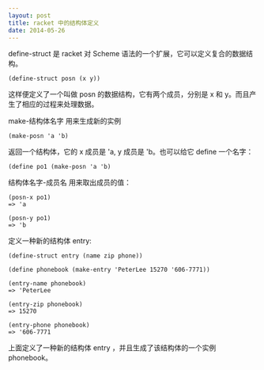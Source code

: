 ```yaml
---
layout: post
title: racket 中的结构体定义
date: 2014-05-26
---
```


define-struct 是 racket 对 Scheme 语法的一个扩展，它可以定义复合的数据结构。

    (define-struct posn (x y))

这样便定义了一个叫做 posn 的数据结构，它有两个成员，分别是 x 和 y。而且产生了相应的过程来处理数据。

make-结构体名字 用来生成新的实例

    (make-posn 'a 'b)

返回一个结构体，它的 x 成员是 'a, y 成员是 'b。也可以给它 define 一个名字：

    (define po1 (make-posn 'a 'b)

结构体名字-成员名 用来取出成员的值：

    (posn-x po1)
    => 'a

    (posn-y po1)
    => 'b

定义一种新的结构体 entry:

    (define-struct entry (name zip phone))

    (define phonebook (make-entry 'PeterLee 15270 '606-7771))

    (entry-name phonebook)
    => 'PeterLee

    (entry-zip phonebook)
    => 15270

    (entry-phone phonebook)
    => '606-7771

上面定义了一种新的结构体 entry ，并且生成了该结构体的一个实例 phonebook。